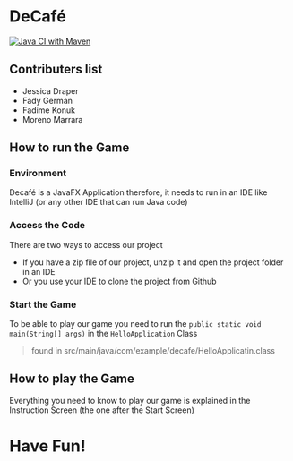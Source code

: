 # DeCafé
[![Java CI with Maven](https://github.com/fadygerman/DeCafe/actions/workflows/maven.yml/badge.svg)](https://github.com/fadygerman/DeCafe/actions/workflows/maven.yml)
## Contributers list

- Jessica Draper
- Fady German
- Fadime Konuk
- Moreno Marrara
## How to run the Game
### Environment
Decafé is a JavaFX Application therefore, it needs to run in an IDE like IntelliJ (or any other IDE that can run Java code)
### Access the Code
There are two ways to access our project
- If you have a zip file of our project, unzip it and open the project folder in an IDE
- Or you use your IDE to clone the project from Github
### Start the Game
To be able to play our game you need to run the `public static void main(String[] args)` in the `HelloApplication` Class
> found in src/main/java/com/example/decafe/HelloApplicatin.class
## How to play the Game
Everything you need to know to play our game is explained in the Instruction Screen (the one after the Start Screen)
# Have Fun!

